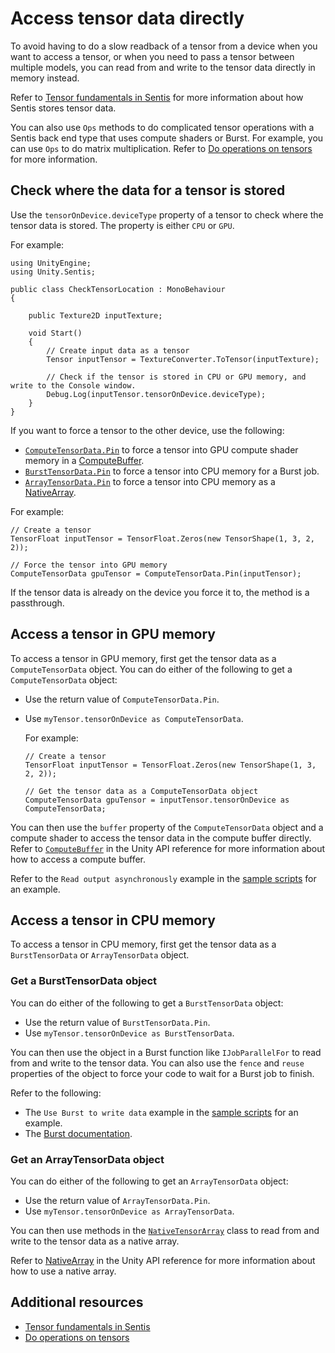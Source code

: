 # Access tensor data directly

To avoid having to do a slow readback of a tensor from a device when you want to access a tensor, or when you need to pass a tensor between multiple models, you can read from and write to the tensor data directly in memory instead.

Refer to [Tensor fundamentals in Sentis](tensor-fundamentals.md#memory-location) for more information about how Sentis stores tensor data.

You can also use `Ops` methods to do complicated tensor operations with a Sentis back end type that uses compute shaders or Burst. For example, you can use `Ops` to do matrix multiplication. Refer to [Do operations on tensors](do-complex-tensor-operations.md) for more information.

## Check where the data for a tensor is stored

Use the `tensorOnDevice.deviceType` property of a tensor to check where the tensor data is stored. The property is either `CPU` or `GPU`.

For example:

```
using UnityEngine;
using Unity.Sentis;

public class CheckTensorLocation : MonoBehaviour
{

    public Texture2D inputTexture;
    
    void Start()
    {
        // Create input data as a tensor
        Tensor inputTensor = TextureConverter.ToTensor(inputTexture);

        // Check if the tensor is stored in CPU or GPU memory, and write to the Console window.
        Debug.Log(inputTensor.tensorOnDevice.deviceType);
    }
}
```

If you want to force a tensor to the other device, use the following:

- [`ComputeTensorData.Pin`](xref:Unity.Sentis.ComputeTensorData.Pin(Unity.Sentis.Tensor,System.Boolean)) to force a tensor into GPU compute shader memory in a [ComputeBuffer](https://docs.unity3d.com/ScriptReference/ComputeBuffer.html).
- [`BurstTensorData.Pin`](xref:Unity.Sentis.ComputeTensorData.Pin(Unity.Sentis.Tensor,System.Boolean)) to force a tensor into CPU memory for a Burst job.
- [`ArrayTensorData.Pin`](xref:Unity.Sentis.ArrayTensorData.Pin(Unity.Sentis.Tensor,System.Boolean)) to force a tensor into CPU memory as a [NativeArray](https://docs.unity3d.com/ScriptReference/Unity.Collections.NativeArray_1.html).

For example:

```
// Create a tensor
TensorFloat inputTensor = TensorFloat.Zeros(new TensorShape(1, 3, 2, 2));

// Force the tensor into GPU memory
ComputeTensorData gpuTensor = ComputeTensorData.Pin(inputTensor);
```

If the tensor data is already on the device you force it to, the method is a passthrough.

## Access a tensor in GPU memory

To access a tensor in GPU memory, first get the tensor data as a `ComputeTensorData` object. You can do either of the following to get a `ComputeTensorData` object:

- Use the return value of `ComputeTensorData.Pin`.
- Use `myTensor.tensorOnDevice as ComputeTensorData`.

    For example:

    ```
    // Create a tensor
    TensorFloat inputTensor = TensorFloat.Zeros(new TensorShape(1, 3, 2, 2));

    // Get the tensor data as a ComputeTensorData object
    ComputeTensorData gpuTensor = inputTensor.tensorOnDevice as ComputeTensorData;
    ```

You can then use the `buffer` property of the `ComputeTensorData` object and a compute shader to access the tensor data in the compute buffer directly. Refer to [`ComputeBuffer`](https://docs.unity3d.com/ScriptReference/ComputeBuffer.html) in the Unity API reference for more information about how to access a compute buffer.

Refer to the `Read output asynchronously` example in the [sample scripts](package-samples.md) for an example.

## Access a tensor in CPU memory

To access a tensor in CPU memory, first get the tensor data as a `BurstTensorData` or `ArrayTensorData` object.

### Get a BurstTensorData object

You can do either of the following to get a `BurstTensorData` object:

- Use the return value of `BurstTensorData.Pin`.
- Use `myTensor.tensorOnDevice as BurstTensorData`.

You can then use the object in a Burst function like `IJobParallelFor` to read from and write to the tensor data. You can also use the `fence` and `reuse` properties of the object to force your code to wait for a Burst job to finish.

Refer to the following:

- The `Use Burst to write data` example in the [sample scripts](package-samples.md) for an example.
- The [Burst documentation](https://docs.unity3d.com/Packages/com.unity.burst@latest).

### Get an ArrayTensorData object

You can do either of the following to get an `ArrayTensorData` object:

- Use the return value of `ArrayTensorData.Pin`.
- Use `myTensor.tensorOnDevice as ArrayTensorData`.

You can then use methods in the [`NativeTensorArray`](xref:Unity.Sentis.NativeTensorArray) class to read from and write to the tensor data as a native array.

Refer to [NativeArray](https://docs.unity3d.com/ScriptReference/Unity.Collections.NativeArray_1.html) in the Unity API reference for more information about how to use a native array.

## Additional resources

- [Tensor fundamentals in Sentis](tensor-fundamentals.md)
- [Do operations on tensors](do-complex-tensor-operations.md)
